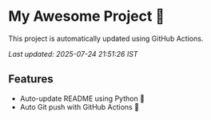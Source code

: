 # My Awesome Project 🚀

This project is automatically updated using GitHub Actions.

_Last updated: 2025-07-24 21:51:26 IST_

## Features
- Auto-update README using Python 🐍
- Auto Git push with GitHub Actions 🤖
